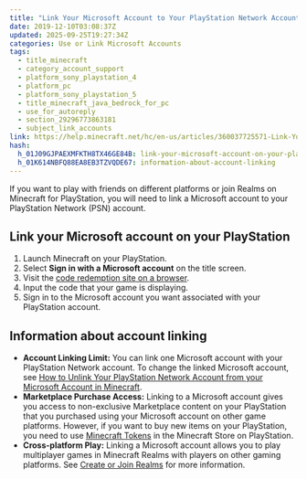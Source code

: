 ```yaml
---
title: "Link Your Microsoft Account to Your PlayStation Network Account in Minecraft: Bedrock Edition"
date: 2019-12-10T03:08:37Z
updated: 2025-09-25T19:27:34Z
categories: Use or Link Microsoft Accounts
tags:
  - title_minecraft
  - category_account_support
  - platform_sony_playstation_4
  - platform_pc
  - platform_sony_playstation_5
  - title_minecraft_java_bedrock_for_pc
  - use_for_autoreply
  - section_29296773863181
  - subject_link_accounts
link: https://help.minecraft.net/hc/en-us/articles/360037725571-Link-Your-Microsoft-Account-to-Your-PlayStation-Network-Account-in-Minecraft-Bedrock-Edition
hash:
  h_01J09GJPAEXMFKTH8TX46GE84B: link-your-microsoft-account-on-your-playstation
  h_01K614NBFQ88EA8EB3TZVQDE67: information-about-account-linking
---
```


If you want to play with friends on different platforms or join Realms on Minecraft for PlayStation, you will need to link a Microsoft account to your PlayStation Network (PSN) account. 

## Link your Microsoft account on your PlayStation

1.  Launch Minecraft on your PlayStation.
2.  Select **Sign in with a Microsoft account** on the title screen.
3.  Visit the [code redemption site on a browser](https://login.live.com/oauth20_remoteconnect.srf).
4.  Input the code that your game is displaying.
5.  Sign in to the Microsoft account you want associated with your PlayStation account.

## Information about account linking

- **Account Linking Limit:** You can link one Microsoft account with your PlayStation Network account. To change the linked Microsoft account, see [How to Unlink Your PlayStation Network Account from your Microsoft Account in Minecraft](./Unlink-Your-PlayStation-Network-Account-from-your-Microsoft-Account-in-Minecraft-Bedrock-Edition.md).
- **Marketplace Purchase Access:** Linking to a Microsoft account gives you access to non-exclusive Marketplace content on your PlayStation that you purchased using your Microsoft account on other game platforms. However, if you want to buy new items on your PlayStation, you need to use [Minecraft Tokens](../Buying-Marketplace-Content/What-are-Minecraft-Tokens.md) in the Minecraft Store on PlayStation. 
- **Cross-platform Play:** Linking a Microsoft account allows you to play multiplayer games in Minecraft Realms with players on other gaming platforms. See [Create or Join Realms](https://help.minecraft.net/hc/en-us/sections/26104084764557) for more information.
